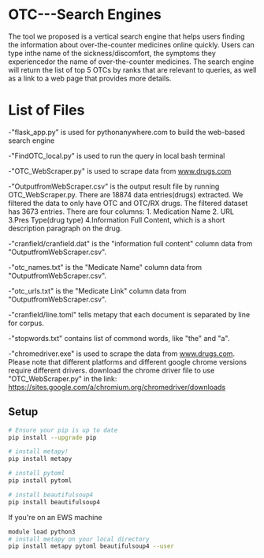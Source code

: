 # OTC---Search Engines

The tool we proposed is a vertical search engine that helps users finding the information about over-the-counter medicines online quickly. 
Users can type inthe name of the sickness/discomfort, the symptoms they experiencedor the name of over-the-counter medicines. 
The search engine will return the list of top 5 OTCs by ranks that are relevant to queries, as well as a link to a web page that provides more details. 

# List of Files

-"flask_app.py" is used for pythonanywhere.com to build the web-based search engine

-"FindOTC_local.py" is used to run the query in local bash terminal

-"OTC_WebScraper.py" is used to scrape data from www.drugs.com

-"OutputfromWebScraper.csv" is the output result file by running OTC_WebScraper.py. There are 18874 data entries(drugs) extracted. We filtered the data to only have OTC and OTC/RX drugs. The filtered dataset has 3673 entries. There are four columns: 1. Medication Name	2. URL 3.Pres Type(drug type) 4.Information Full Content, which is a short description paragraph on the drug.

-"cranfield/cranfield.dat" is the "information full content" column data from "OutputfromWebScraper.csv".

-"otc_names.txt" is the "Medicate Name" column data from "OutputfromWebScraper.csv".

-"otc_urls.txt" is the "Medicate Link" column data from "OutputfromWebScraper.csv".

-"cranfield/line.toml" tells metapy that each document is separated by line for corpus.

-"stopwords.txt" contains list of commond words, like "the" and "a".

-"chromedriver.exe" is used to scrape the data from www.drugs.com. Please note that different platforms and different google chrome versions require different drivers. download the chrome driver file to use "OTC_WebScraper.py" in the link:
https://sites.google.com/a/chromium.org/chromedriver/downloads

## Setup


```bash
# Ensure your pip is up to date
pip install --upgrade pip

# install metapy!
pip install metapy 

# install pytoml
pip install pytoml

# install beautifulsoup4
pip install beautifulsoup4

```



If you're on an EWS machine
```bash
module load python3
# install metapy on your local directory
pip install metapy pytoml beautifulsoup4 --user
```




